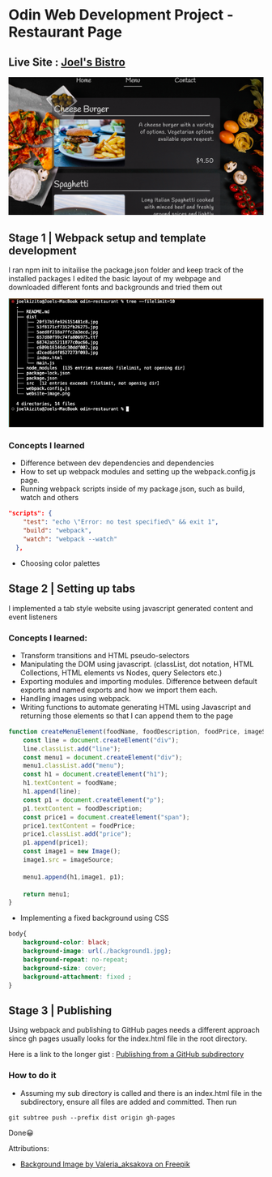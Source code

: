 # Odin Web Development Project - Restaurant Page

## Live Site : [Joel's Bistro](kizitojoel.github.io/odin-restaurant/)

![Image of my website](./website-image.png)

## Stage 1 | Webpack setup and template development
I ran npm init to initailise the package.json folder and keep track of the installed packages
I edited the basic layout of my webpage and downloaded different fonts and backgrounds and tried them out

![Image of my directory Setup](./folder-setup.png)

### Concepts I learned
- Difference between dev dependencies and dependencies
- How to set up webpack modules and setting up the webpack.config.js page.
- Running webpack scripts inside of my package.json, such as build, watch and others
```JSON
"scripts": {
    "test": "echo \"Error: no test specified\" && exit 1",
    "build": "webpack",
    "watch": "webpack --watch"
  },
```
- Choosing color palettes

## Stage 2 | Setting up tabs
I implemented a tab style website using javascript generated content and event listeners

### Concepts I learned:
- Transform transitions and HTML pseudo-selectors
- Manipulating the DOM using javascript. (classList, dot notation, HTML Collections, HTML elements vs Nodes, query Selectors etc.)
- Exporting modules and importing modules. Difference between default exports and named exports and how we import them each.
- Handling images using webpack.
- Writing functions to automate generating HTML using Javascript and returning those elements so that I can append them to the page
```Javascript
function createMenuElement(foodName, foodDescription, foodPrice, imageSource){
    const line = document.createElement("div");
    line.classList.add("line");
    const menu1 = document.createElement("div");
    menu1.classList.add("menu");
    const h1 = document.createElement("h1");
    h1.textContent = foodName;
    h1.append(line);
    const p1 = document.createElement("p");
    p1.textContent = foodDescription;
    const price1 = document.createElement("span");
    price1.textContent = foodPrice;
    price1.classList.add("price");
    p1.append(price1);
    const image1 = new Image();
    image1.src = imageSource;

    menu1.append(h1,image1, p1);

    return menu1;
}
``` 
- Implementing a fixed background using CSS
```CSS
body{
    background-color: black;
    background-image: url(./background1.jpg);
    background-repeat: no-repeat;
    background-size: cover;
    background-attachment: fixed ;
}
```

## Stage 3 | Publishing
Using webpack and publishing to GitHub pages needs a different approach since gh pages usually looks for the index.html file in the root directory.

Here is a link to the longer gist : [Publishing from a GitHub subdirectory](https://gist.github.com/cobyism/4730490)

### How to do it
- Assuming my sub directory is called and there is an index.html file in the subdirectory, ensure all files are added and committed. Then run
```git
git subtree push --prefix dist origin gh-pages
```
Done😀

Attributions:
- [Background Image by Valeria_aksakova on Freepik](https://www.freepik.com/free-photo/frying-pan-empty-with-various-spices-black-table_984003.htm#query=food%20black%20background&position=16&from_view=keyword&track=ais)
